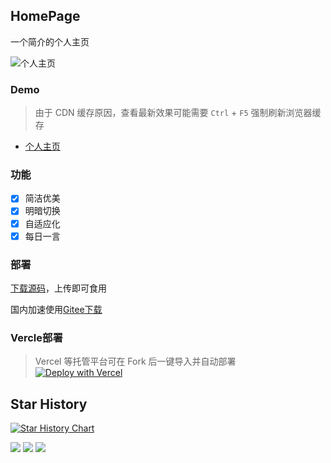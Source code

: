 ## HomePage
一个简介的个人主页

![个人主页](https://s2.loli.net/2023/11/03/MdOKuHU6XFp8hxz.png)

### Demo

>由于 CDN 缓存原因，查看最新效果可能需要 `Ctrl` + `F5` 强制刷新浏览器缓存

- [个人主页](https://bsgun.cn)

### 功能

- [x] 简洁优美
- [x] 明暗切换
- [x] 自适应化
- [x] 每日一言

### 部署

[下载源码](https://github.com/JLinMr/HomePage/releases)，上传即可食用

国内加速使用[Gitee下载](https://gitee.com/JLinMr/HomePage/releases)

### Vercle部署

>Vercel 等托管平台可在 Fork 后一键导入并自动部署
[![Deploy with Vercel](https://vercel.com/button)](https://vercel.com/new/clone?repository-url=https://github.com/JLinMr/HomePage/&repository-name=HomePage)

## Star History

[![Star History Chart](https://api.star-history.com/svg?repos=LinMr/HomePage&type=Date)](https://star-history.com/#LinMr/HomePage&Date)

<a title="SSL" target="_blank" href="https://myssl.com/seal/detail?domain=bsgun.cn"><img src="https://img.shields.io/badge/MySSL-安全认证-brightgreen"></a>&nbsp;<a title="CDN" target="_blank" href="https://www.jsdelivr.com/"><img src="https://img.shields.io/badge/CDN-jsdelivr-red"></a>&nbsp;<a title="Copyright" target="_blank" href="https://www.bsgun.cn"><img src="https://img.shields.io/badge/Copyright%20%C2%A9%202020--2023-JLinmr-blue"></a>

